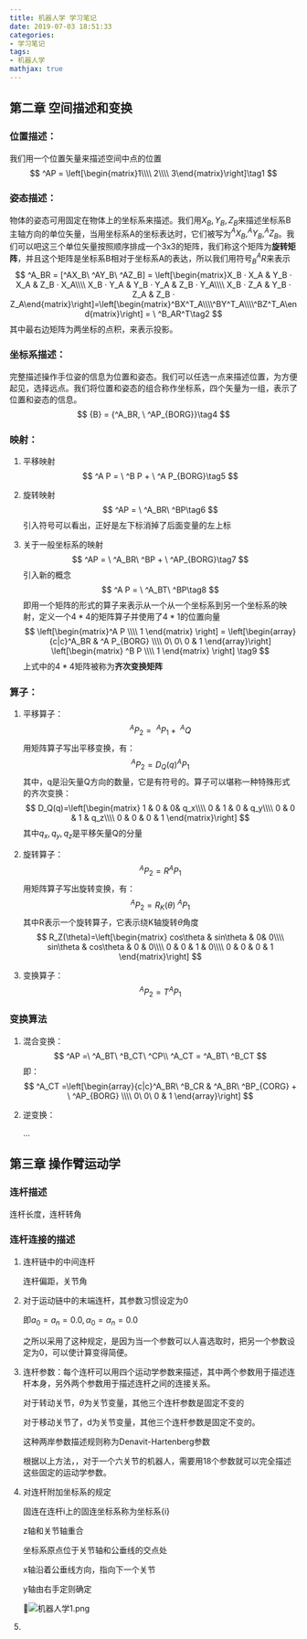 ```yaml
---
title: 机器人学 学习笔记
date: 2019-07-03 18:51:33
categories: 
- 学习笔记
tags: 
- 机器人学
mathjax: true
---
```


## 第二章 空间描述和变换

### 位置描述：

我们用一个位置矢量来描述空间中点的位置
$$
^AP = \left[\begin{matrix}1\\\\  
2\\\\
3\end{matrix}\right]\tag1
$$

### 姿态描述：

物体的姿态可用固定在物体上的坐标系来描述。我们用$X_B,Y_B,Z_B$来描述坐标系B主轴方向的单位矢量，当用坐标系A的坐标表达时，它们被写为$^AX_B,^AY_B,^AZ_B$。我们可以吧这三个单位矢量按照顺序排成一个3x3的矩阵，我们称这个矩阵为**旋转矩阵**，并且这个矩阵是坐标系B相对于坐标系A的表达，所以我们用符号$^A_BR$来表示
$$
^A_BR = [^AX_B\ ^AY_B\ ^AZ_B] = \left[\begin{matrix}X_B · X_A & Y_B · X_A & Z_B · X_A\\\\
X_B · Y_A & Y_B · Y_A & Z_B · Y_A\\\\
X_B · Z_A & Y_B · Z_A & Z_B · Z_A\end{matrix}\right]=\left[\begin{matrix}^BX^T_A\\\\^BY^T_A\\\\^BZ^T_A\end{matrix}\right] = \ ^B_AR^T\tag2
$$
其中最右边矩阵为两坐标的点积，来表示投影。

### 坐标系描述：

完整描述操作手位姿的信息为位置和姿态。我们可以任选一点来描述位置，为方便起见，选择远点。我们将位置和姿态的组合称作坐标系，四个矢量为一组，表示了位置和姿态的信息。
$$
{B} = {^A_BR, \ ^AP_{BORG}}\tag4
$$

### 映射：

1. 平移映射
   $$
   ^A P = \ ^B P + \ ^A P_{BORG}\tag5
   $$

2. 旋转映射
   $$
   ^AP = \ ^A_BR\ ^BP\tag6
   $$
   引入符号可以看出，正好是左下标消掉了后面变量的左上标

3. 关于一般坐标系的映射
   $$
   ^AP = \ ^A_BR\ ^BP + \ ^AP_{BORG}\tag7
   $$
   引入新的概念
   $$
   ^A P = \ ^A_BT\ ^BP\tag8
   $$
   即用一个矩阵的形式的算子来表示从一个从一个坐标系到另一个坐标系的映射，定义一个$4 * 4$的矩阵算子并使用了$4 * 1$的位置向量
   $$
   \left[\begin{matrix}^A P \\\\ 1 \end{matrix} \right] = 
   \left[\begin{array}{c|c}^A_BR & ^A P_{BORG} \\\\ 
   0\ 0\ 0 & 1 \end{array}\right] 
   \left[\begin{matrix} ^B P \\\\ 1 \end{matrix} \right] \tag9
   $$
   上式中的$4 * 4$矩阵被称为**齐次变换矩阵**

### 算子：

1. 平移算子：
   $$
   ^AP_2 = \ ^AP_1 + \ ^AQ
   $$
   用矩阵算子写出平移变换，有：
   $$
   ^AP_2 = D_Q(q)^AP_1
   $$
   其中，q是沿矢量Q方向的数量，它是有符号的。算子可以堪称一种特殊形式的齐次变换：
   $$
   D_Q(q)=\left[\begin{matrix} 1 & 0 & 0& q_x\\\\  
   0 & 1 & 0 & q_y\\\\  
   0 & 0 & 1 & q_z\\\\  
   0 & 0 & 0 & 1
   \end{matrix}\right]
   $$
   其中$q_x, q_y, q_z$是平移矢量Q的分量

2. 旋转算子：
   $$
   ^AP_2 = R^AP_1
   $$
   用矩阵算子写出旋转变换，有：
   $$
   ^AP_2 = R_K(\theta)\ ^AP_1
   $$
   其中R表示一个旋转算子，它表示绕K轴旋转$\theta$角度
   $$
   R_Z(\theta)=\left[\begin{matrix} cos\theta & sin\theta & 0& 0\\\\  
   sin\theta & cos\theta & 0 & 0\\\\  
   0 & 0 & 1 & 0\\\\  
   0 & 0 & 0 & 1
   \end{matrix}\right]
   $$

3. 变换算子：
   $$
   ^AP_2 = T^AP_1
   $$

### 变换算法

1. 混合变换：
   $$
   ^AP =\  ^A_BT\ ^B_CT\ ^CP\\  
   ^A_CT = ^A_BT\ ^B_CT
   $$
   即：
   $$
   ^A_CT =\left[\begin{array}{c|c}^A_BR\ ^B_CR & ^A_BR\ ^BP_{CORG} + \ ^AP_{BORG} \\\\ 
   0\ 0\ 0 & 1 \end{array}\right] 
   $$

2. 逆变换：

   ...

## 第三章 操作臂运动学

### 连杆描述

连杆长度，连杆转角

### 连杆连接的描述

1. 连杆链中的中间连杆

   连杆偏距，关节角

2. 对于运动链中的末端连杆，其参数习惯设定为0

   即$a_0 = a_n = 0.0, \alpha_0 = \alpha_n =0.0$

   之所以采用了这种规定，是因为当一个参数可以人喜选取时，把另一个参数设定为0，可以使计算变得简便。

3. 连杆参数：每个连杆可以用四个运动学参数来描述，其中两个参数用于描述连杆本身，另外两个参数用于描述连杆之间的连接关系。

   对于转动关节，$\theta$为关节变量，其他三个连杆参数是固定不变的

   对于移动关节了，d为关节变量，其他三个连杆参数是固定不变的。

   这种两岸参数描述规则称为Denavit-Hartenberg参数

   根据以上方法，，对于一个六关节的机器人，需要用18个参数就可以完全描述这些固定的运动学参数。

4. 对连杆附加坐标系的规定

   固连在连杆i上的固连坐标系称为坐标系{i}

   z轴和关节轴重合

   坐标系原点位于关节轴和公垂线的交点处

   x轴沿着公垂线方向，指向下一个关节

   y轴由右手定则确定

   ![机器人学1.png](https://upload-images.jianshu.io/upload_images/17194236-9eb722452ff0bcda.png?imageMogr2/auto-orient/strip%7CimageView2/2/w/1240)

5. 

